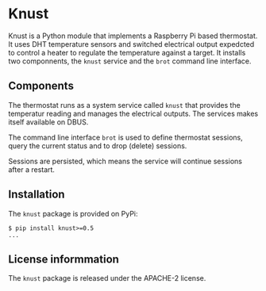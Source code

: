 # Knust

Knust is a Python module that implements a Raspberry Pi based thermostat. It uses DHT temperature sensors and switched electrical output expedcted to control a heater to regulate the temperature against a target. It installs two componnents, the `knust` service and the `brot` command line interface.

## Components

The thermostat runs as a system service called `knust` that provides the temperatur reading and manages the electrical outputs. The services makes itself available on DBUS.

The command line interface `brot` is used to define thermostat sessions, query the current status and to drop (delete) sessions.

Sessions are persisted, which means the service will continue sessions after a restart.

## Installation

The `knust` package is provided on PyPi:

    $ pip install knust>=0.5
    ...

## License informmation

The `knust` package is released under the APACHE-2 license.
